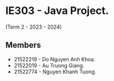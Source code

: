 # IE303 - Java Project.
(Term 2 - 2023 - 2024)

## Members
- 21522219 - Do Nguyen Anh Khoa.
- 21522019 - Au Truong Giang.
- 21522774 - Nguyen Khanh Tuong.

